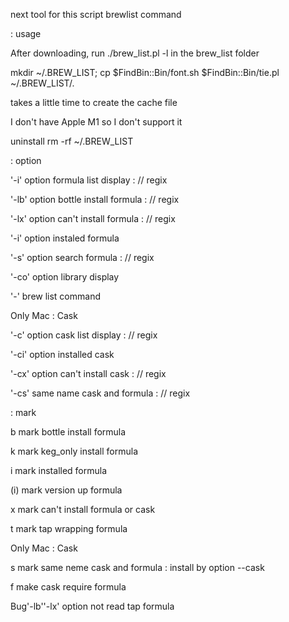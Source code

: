next tool for this script brewlist command

: usage

After downloading, run ./brew_list.pl -l in the brew_list folder

mkdir ~/.BREW_LIST; cp $FindBin::Bin/font.sh $FindBin::Bin/tie.pl ~/.BREW_LIST/.

takes a little time to create the cache file

I don't have Apple M1 so I don't support it

uninstall rm -rf ~/.BREW_LIST

: option

'-i'  option formula list display   : // regix

'-lb' option bottle install formula : // regix

'-lx' option can't install formula  : // regix

'-i'  option instaled formula

'-s'  option search formula         : // regix

'-co' option library display

'-'   brew list command

Only Mac : Cask

'-c'  option cask list display      : // regix

'-ci' option installed cask

'-cx' option can't install cask     : // regix

'-cs' same name cask and formula    : // regix

: mark

b mark bottle install formula

k mark keg_only install formula

i mark installed formula

(i) mark version up formula

x mark can't install formula or cask

t mark tap wrapping formula

Only Mac : Cask

s mark same neme cask and formula : install by option --cask

f make cask require formula

Bug'-lb''-lx' option not read tap formula
